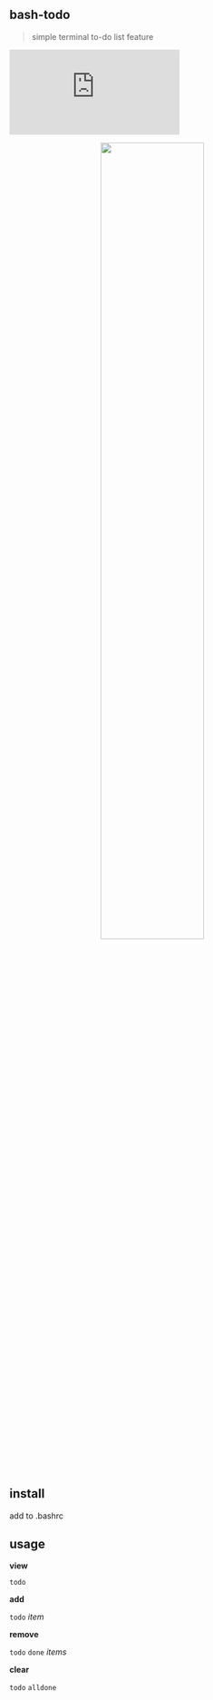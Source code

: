 ## bash-todo

> simple terminal to-do list feature

[![size](https://img.shields.io/github/size/elliottomlinson/bash-todo/todo.sh)](https://raw.githubusercontent.com/elliottomlinson/bash-todo/main/todo.sh)

<p align="center">
  <img src="https://user-images.githubusercontent.com/8680290/137634728-810f6e15-1994-4a98-859e-1bec956a2248.png" width="60%">
</p>

## install

add to .bashrc

## usage

**view**

  ``todo``

**add**

  ``todo`` *item*

**remove**

  ``todo`` ``done`` *items*

**clear**

  ``todo`` ``alldone``
